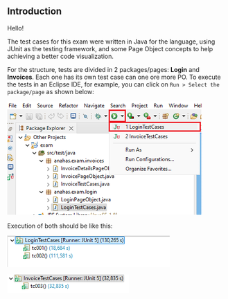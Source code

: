 ## Introduction

Hello!

The test cases for this exam were written in Java for the language, using JUnit as the testing framework, and some Page Object concepts to help achieving a better code visualization. 

For the structure, tests are divided in 2 packages/pages: __Login__ and __Invoices__. Each one has its own test case can one ore more PO.
To execute the tests in an Eclipse IDE, for example, you can click on `Run > Select the package/page` as shown below:

![Example](https://github.com/alicenahassilva/ecore/blob/master/exam/files/how_to_run.png)

Execution of both should be like this:

![Execution1](https://github.com/alicenahassilva/ecore/blob/master/exam/files/login_tc_result.png)


![Execution2](https://github.com/alicenahassilva/ecore/blob/master/exam/files/invoice_tc_result.png)


